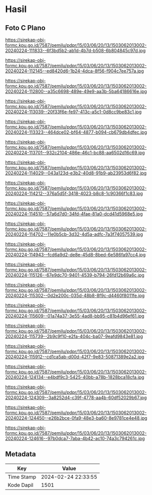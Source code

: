 # Hasil

## Foto C Plano

https://sirekap-obj-formc.kpu.go.id/7587/pemilu/pdpr/15/03/06/20/13/1503062013002-20240224-111833--6f3bd5b2-ab1d-4b7d-b508-6b804845c97d.jpg

https://sirekap-obj-formc.kpu.go.id/7587/pemilu/pdpr/15/03/06/20/13/1503062013002-20240224-112145--ed8420d6-1b24-4dca-8f56-f904c7ee757a.jpg

https://sirekap-obj-formc.kpu.go.id/7587/pemilu/pdpr/15/03/06/20/13/1503062013002-20240224-112800--a35c6698-489e-49e9-aa3b-5ba64186616e.jpg

https://sirekap-obj-formc.kpu.go.id/7587/pemilu/pdpr/15/03/06/20/13/1503062013002-20240224-113039--20f33f6e-fe97-413c-a5c1-0d8cc9be83c1.jpg

https://sirekap-obj-formc.kpu.go.id/7587/pemilu/pdpr/15/03/06/20/13/1503062013002-20240224-113323--464dce02-bf64-4877-b094-cb679db4dfec.jpg

https://sirekap-obj-formc.kpu.go.id/7587/pemilu/pdpr/15/03/06/20/13/1503062013002-20240224-113701--932c2104-486e-46c1-bc88-aa6502d16c69.jpg

https://sirekap-obj-formc.kpu.go.id/7587/pemilu/pdpr/15/03/06/20/13/1503062013002-20240224-114029--043a123d-e3b2-40d8-91b9-ab23953d6f82.jpg

https://sirekap-obj-formc.kpu.go.id/7587/pemilu/pdpr/15/03/06/20/13/1503062013002-20240224-114212--376a5d5f-3418-4023-b8c8-1c90366f1c83.jpg

https://sirekap-obj-formc.kpu.go.id/7587/pemilu/pdpr/15/03/06/20/13/1503062013002-20240224-114510--57a6d7d0-34fd-4fae-81a0-dcd41d5968e5.jpg

https://sirekap-obj-formc.kpu.go.id/7587/pemilu/pdpr/15/03/06/20/13/1503062013002-20240224-114702--11e0b5cb-3d32-4d5a-adfc-7a3f74057539.jpg

https://sirekap-obj-formc.kpu.go.id/7587/pemilu/pdpr/15/03/06/20/13/1503062013002-20240224-114943--fcd6a9d2-de8e-45d8-8bed-6e586fa97cc4.jpg

https://sirekap-obj-formc.kpu.go.id/7587/pemilu/pdpr/15/03/06/20/13/1503062013002-20240224-115126--67e9dc70-9401-4539-b794-26fd12b69a6c.jpg

https://sirekap-obj-formc.kpu.go.id/7587/pemilu/pdpr/15/03/06/20/13/1503062013002-20240224-115302--0d2e200c-035d-48b8-8f9c-d4460f8011fe.jpg

https://sirekap-obj-formc.kpu.go.id/7587/pemilu/pdpr/15/03/06/20/13/1503062013002-20240224-115609--01a74a37-3e55-4ad8-bb95-c81b4d96ef61.jpg

https://sirekap-obj-formc.kpu.go.id/7587/pemilu/pdpr/15/03/06/20/13/1503062013002-20240224-115739--2b9c9f10-e2fa-404c-ba07-9eafd9843e81.jpg

https://sirekap-obj-formc.kpu.go.id/7587/pemilu/pdpr/15/03/06/20/13/1503062013002-20240224-115912--cd1ca5ab-d00d-42f7-9e83-50871389e2a2.jpg

https://sirekap-obj-formc.kpu.go.id/7587/pemilu/pdpr/15/03/06/20/13/1503062013002-20240224-124134--e4bdf9c3-5425-40bb-a78b-1828bca18cfa.jpg

https://sirekap-obj-formc.kpu.go.id/7587/pemilu/pdpr/15/03/06/20/13/1503062013002-20240224-124309--3a8252d4-c39f-4778-aa4b-60df52029b67.jpg

https://sirekap-obj-formc.kpu.go.id/7587/pemilu/pdpr/15/03/06/20/13/1503062013002-20240224-124450--e26b2bce-0fa9-48e3-ba60-8e9781ce4e48.jpg

https://sirekap-obj-formc.kpu.go.id/7587/pemilu/pdpr/15/03/06/20/13/1503062013002-20240224-124616--97b0dca7-7aba-4b42-ac10-74a3c794261c.jpg


## Metadata

| Key        | Value               |
| ---------- | ------------------- |
| Time Stamp | 2024-02-24 22:33:55 |
| Kode Dapil | 1501                |



